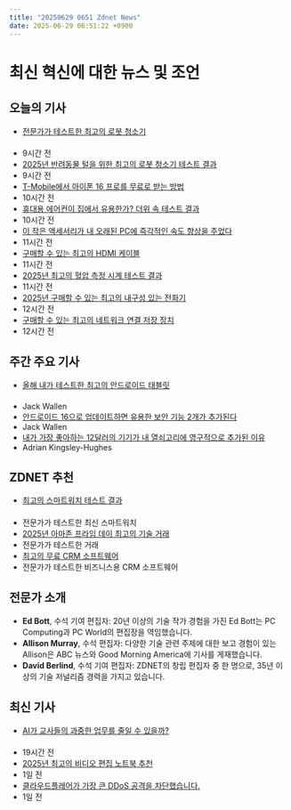 ```yaml
---
title: "20250629 0651 Zdnet News"
date: 2025-06-29 06:51:22 +0900
---
```


# 최신 혁신에 대한 뉴스 및 조언
## 오늘의 기사
- [전문가가 테스트한 최고의 로봇 청소기](https://www.zdnet.com/home-and-office/kitchen-household/best-irobot-vacuum/)
####
- 9시간 전
- [2025년 반려동물 털을 위한 최고의 로봇 청소기 테스트 결과](https://www.zdnet.com/home-and-office/kitchen-household/the-best-robot-vacuum-for-pet-hair/)
- 9시간 전
- [T-Mobile에서 아이폰 16 프로를 무료로 받는 방법](https://www.zdnet.com/article/get-a-free-iphone-16-pro-from-t-mobile-no-trade-in-required-heres-how/)
- 10시간 전
- [휴대용 에어컨이 집에서 유용한가? 더위 속 테스트 결과](https://www.zdnet.com/home-and-office/smart-home/are-portable-ac-units-viable-at-home-my-verdict-after-testing-one-during-a-heat-wave/)
- 10시간 전
- [이 작은 액세서리가 내 오래된 PC에 즉각적인 속도 향상을 주었다](https://www.zdnet.com/article/this-thumb-sized-accessory-gave-my-old-pc-an-instant-speed-boost-and-double-the-storage/)
- 11시간 전
- [구매할 수 있는 최고의 HDMI 케이블](https://www.zdnet.com/home-and-office/smart-office/best-hdmi-cable/)
- 11시간 전
- [2025년 최고의 혈압 측정 시계 테스트 결과](https://www.zdnet.com/article/best-blood-pressure-watch/)
- 11시간 전
- [2025년 구매할 수 있는 최고의 내구성 있는 전화기](https://www.zdnet.com/article/best-rugged-phone/)
- 12시간 전
- [구매할 수 있는 최고의 네트워크 연결 저장 장치](https://www.zdnet.com/article/best-network-attached-storage/)
- 12시간 전

## 주간 주요 기사
- [올해 내가 테스트한 최고의 안드로이드 태블릿](https://www.zdnet.com/article/this-android-tablet-is-the-best-ive-tested-all-year-and-its-not-by-samsung-or-google/)
####
- Jack Wallen
- [안드로이드 16으로 업데이트하면 유용한 보안 기능 2개가 추가된다](https://www.zdnet.com/article/updating-to-android-16-gives-you-2-useful-security-features-but-you-need-to-enable-them/)
- Jack Wallen
- [내가 가장 좋아하는 12달러의 기기가 내 열쇠고리에 영구적으로 추가된 이유](https://www.zdnet.com/article/my-favorite-12-gadget-has-become-a-permanent-accessory-on-my-keychain-heres-why/)
- Adrian Kingsley-Hughes

## ZDNET 추천
- [최고의 스마트워치 테스트 결과](https://www.zdnet.com/article/best-smartwatch/)
####
- 전문가가 테스트한 최신 스마트워치
- [2025년 아마존 프라임 데이 최고의 기술 거래](https://www.zdnet.com/article/best-amazon-prime-day-deals-2025/)
- 전문가가 테스트한 거래
- [최고의 무료 CRM 소프트웨어](https://www.zdnet.com/article/best-free-crm-software/)
- 전문가가 테스트한 비즈니스용 CRM 소프트웨어

## 전문가 소개
- **Ed Bott**, 수석 기여 편집자: 20년 이상의 기술 작가 경험을 가진 Ed Bott는 PC Computing과 PC World의 편집장을 역임했습니다.
- **Allison Murray**, 수석 편집자: 다양한 기술 관련 주제에 대한 보고 경험이 있는 Allison은 ABC 뉴스와 Good Morning America에 기사를 게재했습니다.
- **David Berlind**, 수석 기여 편집자: ZDNET의 창립 편집자 중 한 명으로, 35년 이상의 기술 저널리즘 경력을 가지고 있습니다.
## 최신 기사
- [AI가 교사들의 과중한 업무를 줄일 수 있을까?](https://www.zdnet.com/article/can-ai-save-teachers-from-a-crushing-workload-theres-new-evidence-it-might/)
####
- 19시간 전
- [2025년 최고의 비디오 편집 노트북 추천](https://www.zdnet.com/article/best-laptop-for-video-editing/)
- 1일 전
- [클라우드플레어가 가장 큰 DDoS 공격을 차단했습니다.](https://www.zdnet.com/article/cloudflare-blocks-largest-ddos-attack-heres-how-to-protect-yourself/)
- 1일 전